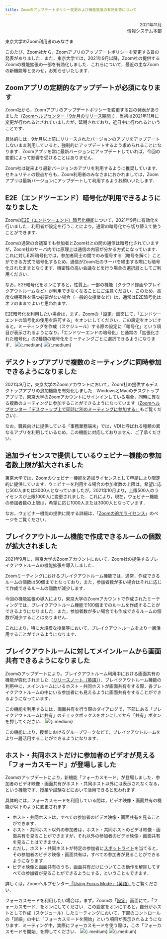 ```yaml
---
title: Zoomのアップデートポリシー変更および機能拡張の有効化等について
---
```


<div style="text-align:right;">
<div>2021年11月</div>
<div>情報システム本部</div>
</div>

東京大学のZoom利用者のみなさま

このたび，Zoom社から，Zoomアプリのアップデートポリシーを変更する旨の発表がありました．また，東京大学では，2021年9月以降，Zoom社の提供するZoomの機能拡張の一部を有効化しました．これらについて，最近の主なZoomの新機能等とあわせ，お知らせいたします．

## Zoomアプリの定期的なアップデートが必須になります

Zoom社から，Zoomアプリのアップデートポリシーを変更する旨の発表がありました（[Zoomヘルプセンター「9か月のリリース期間」](https://support.zoom.us/hc/ja/articles/360059429231-9-%E3%81%8B%E6%9C%88%E3%81%AE%E3%83%AA%E3%83%AA%E3%83%BC%E3%82%B9%E6%9C%9F%E9%96%93)）．当初は2021年11月に変更が行われるとされていましたが，延期されており，近日中に行われるということです．

具体的には，9か月以上前にリリースされたバージョンのアプリをアップデートしないまま利用していると，強制的にアップデートするよう求められることになります．Zoomアプリを常に最新バージョンにアップデートしていれば，今回の変更によって影響を受けることはありません．

Zoom社は従来より最新バージョンのアプリを利用するように推奨しています．セキュリティの観点からも，Zoom利用者のみなさまにおかれましては，Zoomアプリは最新バージョンにアップデートして利用するようお願いいたします．

## E2E（エンドツーエンド）暗号化が利用できるようになりました

Zoomの[E2E（エンドツーエンド）暗号化機能](https://support.zoom.us/hc/ja/articles/360048660871-%E3%83%9F%E3%83%BC%E3%83%86%E3%82%A3%E3%83%B3%E3%82%B0%E3%81%A7%E3%81%AE%E3%82%A8%E3%83%B3%E3%83%89%E3%83%84%E3%83%BC%E3%82%A8%E3%83%B3%E3%83%89%E6%9A%97%E5%8F%B7%E5%8C%96-E2EE-)について，2021年9月に有効化を行いました．利用者が設定を行うことにより，通常の暗号化から切り替えて使うことができます．

Zoomの通常の会議室でも参加者とZoom社との間の通信は暗号化されていますが，Zoom社のサーバ内では原理上は通信の内容が分かる方式になっています．これに対しE2E暗号化では，参加者同士の間でのみ復号する（暗号を解く）ことができる方式で暗号化するため，通信がZoom社のサーバを経由する際にも暗号化されたままとなります．機密性の高い会議などを行う場合の選択肢としてご利用ください．

なお，E2E暗号化をオンにすると，性質上，一部の機能（クラウド録画やブレイクアウトルームなど）が利用できなくなることにご注意ください．このため，高度な機密性を保つ必要がない場合（一般的な授業など）は，通常はE2E暗号化はオフのままでよいと思われます．

E2E暗号化を利用したい場合は，まず，Zoomの「[設定](https://u-tokyo-ac-jp.zoom.us/profile/setting)」画面にて，「エンドツーエンドの暗号化の使用を許可する」をオンにしてください．この設定をオンにすると，ミーティングを作成（スケジュール）する際の設定に「暗号化」という項目が表示されるようになり，「エンドツーエンドの暗号化」と通常の「拡張化された暗号化」の2種類の暗号化をミーティングごとに選択できるようになります．
![](image/zoom-e2ee-settings.png){:.medium}
![](image/zoom-e2ee-meeting.png){:.medium}

## デスクトップアプリで複数のミーティングに同時参加できるようになりました

2021年9月に，東京大学のZoomアカウントにおいて，Zoom社の提供するデスクトップアプリの追加機能を有効化しました．WindowsとMacのデスクトップアプリで，東京大学のZoomアカウントにサインインしている場合，同時に異なる複数のミーティングに参加することができるようになっています（[Zoomヘルプセンター「デスクトップ上で同時に別のミーティングに参加する」](https://support.zoom.us/hc/ja/articles/360001120743-%E3%83%87%E3%82%B9%E3%82%AF%E3%83%88%E3%83%83%E3%83%97%E4%B8%8A%E3%81%A7%E5%90%8C%E6%99%82%E3%81%AB%E5%88%A5%E3%81%AE%E3%83%9F%E3%83%BC%E3%83%86%E3%82%A3%E3%83%B3%E3%82%B0%E3%81%AB%E5%8F%82%E5%8A%A0%E3%81%99%E3%82%8B)もご覧ください）．

なお，職員向けに提供している「事務業務端末」では，VDIと呼ばれる種類の異なるアプリを利用しているため，この機能に対応しておりません．ご了承ください．

## 追加ライセンスで提供しているウェビナー機能の参加者数上限が拡大されました

東京大学では，Zoomのウェビナー機能を追加ライセンスとして申請により限定的に提供しています．ウェビナーを利用する場合の参加者数の上限は，希望に応じ500人または3000人となっていましたが，2021年10月より，上限500人のライセンスが上限1000人に変更されました．これにより，現在，ウェビナー機能の参加者数の上限は，希望に応じ1000人または3000人となっています．

なお，ウェビナー機能の提供に関する詳細は，「[Zoomの追加ライセンス](/zoom/license)」のページをご覧ください．

## ブレイクアウトルーム機能で作成できるルームの個数が拡大されました

2021年9月に，東京大学のZoomアカウントにおいて，Zoom社の提供するブレイクアウトルームの機能拡張を導入しました．

Zoomミーティングにおけるブレイクアウトルーム機能では，通常，作成できるルームの個数は50個までとなっており，また，参加者数が多い場合はそれに応じて作成できるルームの個数が減少します．

今回の機能拡張の導入により，東京大学のZoomアカウントで作成されたミーティングでは，ブレイクアウトルーム機能で100個までのルームを作成することができるようになりました．また，参加者数が多い場合でも作成できるルームの個数が減少することはありません．

これにより，特に大規模な授業等において，ブレイクアウトルームをより一層活用することができるようになります．

## ブレイクアウトルームに対してメインルームから画面共有できるようになりました

Zoomのアップデートにより，ブレイクアウトルーム利用中における画面共有の機能が強化されました（[リリースノート（英語）](https://support.zoom.us/hc/en-us/articles/4403110722317-Release-notes-for-June-21-2021)）．ブレイクアウトルーム機能の利用中に，メインルームにいるホスト・共同ホストが画面共有をする際，各ブレイクアウトルームの中にいる参加者にも見えるように画面共有をすることができるようになっています．

この機能を利用するには，画面共有を行う際のダイアログで，下部にある「ブレイクアウトルームに共有」のチェックボックスをオンにしてから「共有」ボタンを押してください．
![](image/zoom-sharing-breakout.png){:.medium}

この機能により，授業におけるグループワークなどで，ブレイクアウトルームをより一層活用することができるようになります．

## ホスト・共同ホストだけに参加者のビデオが見える「フォーカスモード」が登場しました

Zoomのアップデートにより，新機能「フォーカスモード」が登場しました．参加者のビデオ映像・画面共有がホスト・共同ホスト以外には表示されなくなる，という機能です．授業や試験などにおいて活用できると思われます．

具体的には，フォーカスモードを利用している間は，ビデオ映像・画面共有の機能が以下のように変更されます．

- ホスト・共同ホストは，すべての参加者のビデオ映像・画面共有を見ることができます．
- ホスト・共同ホスト以外の参加者は，ホスト・共同ホストのビデオ映像・画面共有を見ることができますが，それ以外の参加者のビデオ映像・画面共有を見ることはできません．
- ただし，ホスト・共同ホストが特定の参加者に[スポットライト](https://support.zoom.us/hc/ja/articles/201362653)を当てると，その参加者のビデオ映像・画面共有は，すべての参加者が見ることができるようになります．
- ビデオ映像と画面共有のうち，画面共有だけについてこの動作を解除してすべての参加者が見ることができるようにする，ということもできます．

詳しくは，Zoomヘルプセンター[「Using Focus Mode」（英語）](https://support.zoom.us/hc/en-us/articles/360061113751-Using-focus-mode-)もご覧ください．

フォーカスモードを利用したい場合は，まず，Zoomの「[設定](https://u-tokyo-ac-jp.zoom.us/profile/setting)」画面にて，「フォーカスモード」をオンにしてください．この設定をオンにすると，自分がホストとして作成（スケジュール）したミーティングにおいて，下部のコントロールの「詳細」の中に「フォーカスモードを開始」という項目が表示されるようになります．ミーティング中，実際にフォーカスモードを使う際は，この「フォーカスモードを開始」を押してください．
![](image/zoom-focus-settings.png){:.medium}
![](image/zoom-focus-meeting.png){:.medium}
